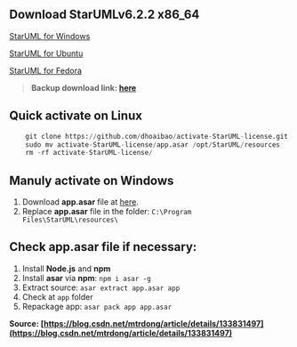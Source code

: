 ## Download StarUMLv6.2.2 x86_64
[StarUML for Windows](https://staruml.io/api/download/releases-v6/StarUML%20Setup%206.2.2.exe)

[StarUML for Ubuntu](https://staruml.io/api/download/releases-v6/StarUML_6.2.2_amd64.deb)

[StarUML for Fedora](https://staruml.io/api/download/releases-v6/StarUML-6.2.2.x86_64.rpm)

> **Backup download link: [here](https://drive.google.com/drive/folders/1ezp3CxV6UqR7zgJlaWWlI26oNjz-1cwX?usp=sharing)**

## Quick activate on Linux
```py
    git clone https://github.com/dhoaibao/activate-StarUML-license.git
    sudo mv activate-StarUML-license/app.asar /opt/StarUML/resources
    rm -rf activate-StarUML-license/
```

## Manuly activate on Windows
1. Download **app.asar** file at [here](https://drive.google.com/uc?export=download&id=1_jtcwJmR7hw9gK57-MCB2SmwQwj0-2PS).
2. Replace **app.asar** file in the folder: ```C:\Program Files\StarUML\resources\```

## Check app.asar file if necessary:
1. Install **Node.js** and **npm**
2. Install **asar** via **npm**: ```npm i asar -g```
3. Extract source: ```asar extract app.asar app```
4. Check at ```app``` folder
5. Repackage app: ```asar pack app app.asar```

**Source: [https://blog.csdn.net/mtrdong/article/details/133831497](https://blog.csdn.net/mtrdong/article/details/133831497)**
